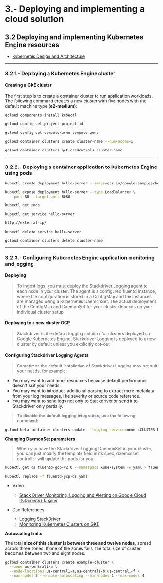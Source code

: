 # 3.-  Deploying and implementing a cloud solution

## 3.2 Deploying and implementing Kubernetes Engine resources

* [Kubernetes Design and Architecture](https://github.com/kubernetes/community/blob/master/contributors/design-proposals/architecture/architecture.md)

---
### 3.2.1.- Deploying a Kubernetes Engine cluster


#### Creating a GKE cluster

The first step is to create a container cluster to run application workloads. The following command creates a new cluster with five nodes with the default machine type __(e2-medium)__:
```bash
gcloud components install kubectl

gcloud config set project project-id

gcloud config set compute/zone compute-zone

gcloud container clusters create cluster-name --num-nodes=1

gcloud container clusters get-credentials cluster-name
```
---
### 3.2.2.- Deploying a container application to Kubernetes Engine using pods

```bash
kubectl create deployment hello-server --image=gcr.io/google-samples/hello-app:1.0

kubectl expose deployment hello-server --type LoadBalancer \
  --port 80 --target-port 8080

kubectl get pods

kubectl get service hello-server

http://external-ip/
    
kubectl delete service hello-server

gcloud container clusters delete cluster-name

```
---
### 3.2.3.- Configuring Kubernetes Engine application monitoring and logging

#### **Deploying**
> To ingest logs, you must deploy the Stackdriver Logging agent to each node in your cluster. The agent is a configured fluentd instance, where the configuration is stored in a ConfigMap and the instances are managed using a Kubernetes DaemonSet. The actual deployment of the ConfigMap and DaemonSet for your cluster depends on your individual cluster setup

#### **Deploying to a new cluster GCP**
> Stackdriver is the default logging solution for clusters deployed on Google Kubernetes Engine. Stackdriver Logging is deployed to a new cluster by default unless you explicitly opt-out

#### **Configuring Stackdriver Logging Agents**
> Sometimes the default installation of Stackdriver Logging may not suit your needs, for example:
* You may want to add more resources because default performance doesn't suit your needs.
* You may want to introduce additional parsing to extract more metadata from your log messages, like severity or source code reference.
* You may want to send logs not only to Stackdriver or send it to Stackdriver only partially.
> To disable the default logging integration, use the following command:
```bash
gcloud beta container clusters update --logging-service=none <CLUSTER-NAME>
```

**Changing DaemonSet parameters**
> When you have the Stackdriver Logging DaemonSet in your cluster, you can just modify the template field in its spec, daemonset controller will update the pods for you.

```bash
kubectl get ds fluentd-gcp-v2.0 --namespace kube-system -o yaml > fluentd-gcp-ds.yaml

kubectl replace -f fluentd-gcp-ds.yaml
```

- Video
    * [Stack Driver Monitoring, Logging and Alerting on Google Cloud Kubernetes Engine](https://www.youtube.com/watch?v=oNEl-H0QWWg)

- Doc References
    * [Logging StackDriver](https://kubernetes.io/docs/tasks/debug-application-cluster/logging-stackdriver/)
    * [Monitoring Kubernetes Clusters on GKE](https://medium.com/google-cloud/gke-monitoring-84170ea44833)


**Autoscaling limits**

The total **size of this cluster is between three and twelve nodes**, spread across three zones. If one of the zones fails, the total size of cluster becomes between two and eight nodes.

```bash
gcloud container clusters create example-cluster \
  --zone us-central1-a \
  --node-locations us-central1-a,us-central1-b,us-central1-f \
  --num-nodes 2 --enable-autoscaling --min-nodes 1 --max-nodes 4
```